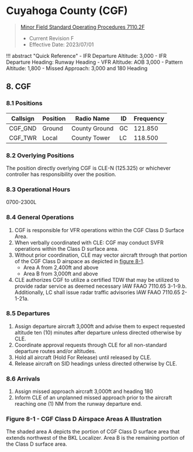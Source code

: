 # Cuyahoga County (CGF)
> [Minor Field Standard Operating Procedures 7110.2F](../../authority-sections/7110.2F-authority.md)
>   - Current Revision F
>   - Effective Date: 2023/07/01

!!! abstract "Quick Reference"
    - IFR Departure Altitude: 3,000
    - IFR Departure Heading: Runway Heading
    - VFR Altitude: AOB 3,000
    - Pattern Altitude: 1,800
    - Missed Approach: 3,000 and 180 Heading


## 8. CGF

### 8.1 Positions
| Callsign | Position | Radio Name | ID | Frequency |
| -- | -- | -- | -- | -- |
| CGF_GND | Ground |  County Ground | GC | 121.850 |
| CGF_TWR | Local |  County Tower | LC | 118.500 |

### 8.2 Overlying Positions
The position directly overlying CGF is CLE-N (125.325) or whichever controller has responsibility over the position.

### 8.3 Operational Hours
0700-2300L


### 8.4 General Operations
1. CGF is responsible for VFR operations within the CGF Class D Surface Area. 
2. When verbally coordinated with CLE: CGF may conduct SVFR operations within the Class D surface area.
3. Without prior coordination, CLE may vector aircraft through that portion of the CGF Class D airspace as depicted in [figure 8-1](#figure-8-1---cgf-class-d-airspace-areas-a-illustration). 
    - Area A from 2,400ft and above
    - Area B from 3,000ft and above
4. CLE authorizes CGF to utilize a certified TDW that may be utilized to provide radar service as deemed necessary IAW FAAO 7110.65 3-1-9.b. Additionally, LC shall issue radar traffic advisories IAW FAAO 7110.65 2-1-21a.


### 8.5 Departures
1. Assign departure aircraft 3,000ft and advise them to expect requested altitude ten (10) minutes after departure unless directed otherwise by CLE.
2. Coordinate approval requests through CLE for all non-standard departure routes and/or altitudes.
3. Hold all aircraft (Hold For Release) until released by CLE.
4. Release aircraft on SID headings unless directed otherwise by CLE.



### 8.6 Arrivals
1. Assign missed approach aircraft 3,000ft and heading 180
2. Inform CLE of an unplanned missed approach prior to the aircraft reaching one (1) NM from the runway departure end.

### Figure 8-1 - CGF Class D Airspace Areas A Illustration
The shaded area A depicts the portion of CGF Class D surface area that extends northwest of the BKL Localizer. Area B is the remaining portion of the Class D surface area.
